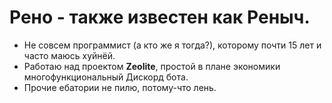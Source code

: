 # Рено - также известен как Реныч.

- Не совсем программист (а кто же я тогда?), которому почти 15 лет и часто маюсь хуйнёй.
- Работаю над проектом **Zeolite**, простой в плане экономики многофункциональный Дискорд бота.
- Прочие ебатории не пилю, потому-что лень.
